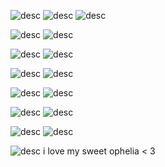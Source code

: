 ![desc](https://64.media.tumblr.com/822c2aac5d9feebac6bf9c5dff16b603/a80f8d6c2495852b-6f/s100x200/19eeff33c6d775dcc9fa181a89cfe55af1742faa.gifv) 
![desc](https://64.media.tumblr.com/5b76460deddc2aca759d624acbd5f634/a80f8d6c2495852b-39/s100x200/e133382bb98bb8ab8dd7456a3d75b6d79f6d0ada.jpg) 
![desc](https://64.media.tumblr.com/cefc9b385c65a695cc95c3aa6cd9261f/a80f8d6c2495852b-d8/s100x200/346aec11618630821f08f221c9c5d00961a91aa6.gifv)

![desc](https://64.media.tumblr.com/80f8538469a4d0b8ae93ee88ad9a2489/f33359c3d9795218-32/s250x400/070e207e6bbffa4e7ad76627e5baa29d61ceb5ba.gifv) ![desc](https://64.media.tumblr.com/4616ce44ba441fc5e1f55197948aea70/tumblr_pryeiosoHm1uucqea_250.gifv)

![desc](https://64.media.tumblr.com/448dd236ae0ff896c700c0b8ac7525d8/a8a95f6703737559-d4/s250x400/060ef7da7e79f23a820e69043b823f615140c85f.gifv) 
![desc](https://64.media.tumblr.com/b49cb21c626f964e367a19140584600f/d982d55531111359-8a/s250x400/145071fbee19839161682c51e1f3634c031311e9.gifv)

![desc](https://64.media.tumblr.com/23a95dfdbebd8926c2694d8663f8e491/7abe01c205630f27-ae/s250x400/92a52eec9ea20297cf11c385262d26835c8a8b6a.gifv) 
![desc](https://64.media.tumblr.com/0addead48a929ea5748b2443af5bfdd6/415c471641f3b5ea-a9/s250x400/000c04cec715ae33e260758e52a6ae3af3e81ec4.gifv)

![desc](https://64.media.tumblr.com/b8e0518e84759d432441ab9477ba2019/b02e9b9fbea2c91e-89/s250x400/1c217d0fc14e8425438d95c5bc4e99288184a5ee.gifv) 
![desc](https://64.media.tumblr.com/5387f4a4c9e9feccb39f2823f5ccb871/dd4247d1d987b38d-cc/s250x400/064e9ba7b64742a876208244852dc8d321734d43.gifv)

![desc](https://64.media.tumblr.com/01748963a1332c075ce806aa6fb9b80e/dfbbd8c7c0b3410c-40/s250x400/48df4ef890cca61fe03603a6d5a16275ecd78692.gifv) 
![desc](https://64.media.tumblr.com/f89df7d01fe0fcdc0d70aaa73cb61a11/tumblr_py6j20qw9o1yucgm5o1_250.gifv) 

![desc](https://64.media.tumblr.com/69e9c523617649e489919037abbf27a9/393ee05c047c15db-cb/s250x400/b2adbe2220ae3906a38c635c6534a2231710de93.gifv) ![desc](https://64.media.tumblr.com/726c8cda1306fa99da47ce6661ed2ddd/a439980be495532e-61/s250x400/1236dcda985ab9fe9bec6817a7cd08b89169e310.gifv)

![desc](https://64.media.tumblr.com/f5e0a749275c2d701a97164eaf7094de/3400bab8094b2855-26/s75x75_c1/e4c87a6862417f2ba1d174c30008dcca16679e40.gifv)  i love my sweet ophelia < 3
<!--
**deerskulls/deerskulls** is a ✨ _special_ ✨ repository because its `README.md` (this file) appears on your GitHub profile.

Here are some ideas to get you started:

- 🔭 I’m currently working on ...
- 🌱 I’m currently learning ...
- 👯 I’m looking to collaborate on ...
- 🤔 I’m looking for help with ...
- 💬 Ask me about ...
- 📫 How to reach me: ...
- 😄 Pronouns: ...
- ⚡ Fun fact: ...
-->
